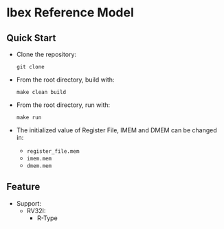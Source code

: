 # Ibex Reference Model

## Quick Start

- Clone the repository:
    ```
    git clone
    ```

- From the root directory, build with:
    ```
    make clean build
    ```

- From the root directory, run with:
    ```
    make run
    ```

- The initialized value of Register File, IMEM and DMEM can be changed in:
    - `register_file.mem`
    - `imem.mem`
    - `dmem.mem`

## Feature

- Support:
    - RV32I:
        - R-Type